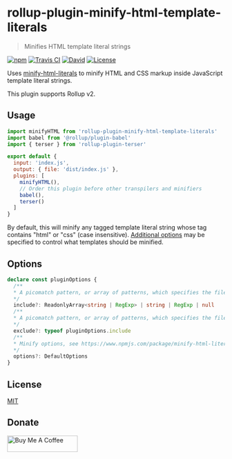 # rollup-plugin-minify-html-template-literals

> Minifies HTML template literal strings

[![npm](https://img.shields.io/npm/v/rollup-plugin-minify-html-template-literals.svg?style=flat-square)](https://www.npmjs.com/package/rollup-plugin-minify-html-template-literals)
[![Travis CI](https://img.shields.io/travis/com/exuanbo/rollup-plugin-minify-html-template-literals/master.svg?style=flat-square)](https://travis-ci.com/github/exuanbo/rollup-plugin-minify-html-template-literals)
[![David](https://img.shields.io/david/exuanbo/rollup-plugin-minify-html-template-literals.svg?style=flat-square)](https://david-dm.org/exuanbo/rollup-plugin-minify-html-template-literals)
[![License](https://img.shields.io/github/license/exuanbo/rollup-plugin-minify-html-template-literals.svg?style=flat-square)](https://github.com/exuanbo/rollup-plugin-minify-html-template-literals/blob/master/LICENSE)

Uses [minify-html-literals](https://www.npmjs.com/package/minify-html-literals) to minify HTML and CSS markup inside JavaScript template literal strings.

This plugin supports Rollup v2.

## Usage

```js
import minifyHTML from 'rollup-plugin-minify-html-template-literals'
import babel from '@rollup/plugin-babel'
import { terser } from 'rollup-plugin-terser'

export default {
  input: 'index.js',
  output: { file: 'dist/index.js' },
  plugins: [
    minifyHTML(),
    // Order this plugin before other transpilers and minifiers
    babel(),
    terser()
  ]
}
```

By default, this will minify any tagged template literal string whose tag contains "html" or "css" (case insensitive). [Additional options](https://www.npmjs.com/package/minify-html-literals#options) may be specified to control what templates should be minified.

## Options

```ts
declare const pluginOptions {
  /**
  * A picomatch pattern, or array of patterns, which specifies the files in the build the plugin should operate on.
  */
  include?: ReadonlyArray<string | RegExp> | string | RegExp | null
  /**
  * A picomatch pattern, or array of patterns, which specifies the files in the build the plugin should ignore.
  */
  exclude?: typeof pluginOptions.include
  /**
  * Minify options, see https://www.npmjs.com/package/minify-html-literals#options.
  */
  options?: DefaultOptions
}
```

## License

[MIT](https://github.com/exuanbo/rollup-plugin-minify-html-template-literals/blob/master/LICENSE)

## Donate

<a href="https://www.buymeacoffee.com/exuanbo" target="_blank"><img src="https://cdn.buymeacoffee.com/buttons/lato-orange.png" alt="Buy Me A Coffee" height="38.25px" width="162.75px"></a>
